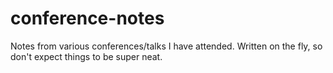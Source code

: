 # conference-notes
Notes from various conferences/talks I have attended. Written on the fly, so don't expect things to be super neat.
